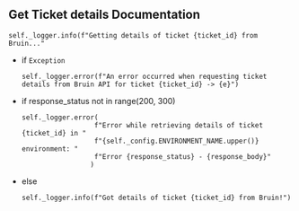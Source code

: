 ## Get Ticket details Documentation

```
self._logger.info(f"Getting details of ticket {ticket_id} from Bruin..."
```

* if `Exception`
  ```
  self._logger.error(f"An error occurred when requesting ticket details from Bruin API for ticket {ticket_id} -> {e}")
  ```

* if response_status not in range(200, 300)
  ``` 
  self._logger.error(
                    f"Error while retrieving details of ticket {ticket_id} in "
                    f"{self._config.ENVIRONMENT_NAME.upper()} environment: "
                    f"Error {response_status} - {response_body}"
                   )
  ```
* else
  ```
  self._logger.info(f"Got details of ticket {ticket_id} from Bruin!")
  ```
